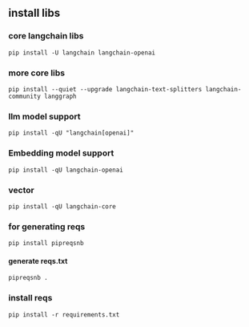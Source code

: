 ## install libs 

### core langchain libs
```
pip install -U langchain langchain-openai
```

### more core libs
```
pip install --quiet --upgrade langchain-text-splitters langchain-community langgraph
```

### llm model support
```
pip install -qU "langchain[openai]"
```

### Embedding model support
```
pip install -qU langchain-openai
```

### vector 

```
pip install -qU langchain-core
```

### for generating reqs
```
pip install pipreqsnb
```

#### generate reqs.txt
```
pipreqsnb . 
```

### install reqs 
```
pip install -r requirements.txt
```